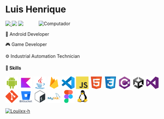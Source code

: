 # Luis Henrique

<img src="https://raw.githubusercontent.com/MicaelliMedeiros/micaellimedeiros/master/image/computer-illustration.png" min-width="400px" max-width="400px" width="400px" align="right" alt="Computador">

<p align="left">
  <a href="malto:louix.sm@gmail.com" alt="malto:louix.sm@gmail.com">
  <img src="https://img.shields.io/badge/-Gmail-FF0000?style=flat-square&labelColor=FF0000&logo=gmail&logoColor=white&link=malto:louix.sm@gmail.com" />
  </a>

  <a href="https://www.linkedin.com/in/luishenr-m/" alt="https://www.linkedin.com/in/luishenr-m/">
  <img src="https://img.shields.io/badge/-Linkedin-0e76a8?style=flat-square&logo=Linkedin&logoColor=white&link=https://www.linkedin.com/in/luishenr-m/" /></a>
  
  <a href="https://twitter.com/louishenriqk" alt="https://twitter.com/louishenriqk">
  <img src="https://img.shields.io/badge/Twitter-1DA1F2?style=flat-square&labelColor=1DA1F2&logo=twitter&logoColor=white&link=https://twitter.com/louishenriqk"/></a>
</p> 

<p align="left">
  💼 Android Developer
</p>

<p align="left">
  🎮 Game Developer
</p> 

<p align="left">
  ⚙ Industrial Automation Technician
</p>

#### 🚀 Skills
<div>
<img height="40" src="https://github.com/devicons/devicon/blob/master/icons/android/android-plain.svg">
<img height="40" src="https://github.com/devicons/devicon/blob/master/icons/kotlin/kotlin-original.svg">
<img height="40" src="https://github.com/devicons/devicon/blob/master/icons/java/java-original.svg">
<img height="40" src="https://raw.githubusercontent.com/github/explore/80688e429a7d4ef2fca1e82350fe8e3517d3494d/topics/firebase/firebase.png">
<img height="40" src="https://github.com/devicons/devicon/blob/master/icons/vscode/vscode-original.svg">
<img height="40" src="https://github.com/devicons/devicon/blob/master/icons/javascript/javascript-original.svg">
<img height="40" src="https://github.com/devicons/devicon/blob/master/icons/html5/html5-original.svg">
<img height="40" src="https://github.com/devicons/devicon/blob/master/icons/css3/css3-original.svg">
<img height="40" src="https://github.com/devicons/devicon/blob/master/icons/csharp/csharp-original.svg">
<img height="40" src="https://github.com/devicons/devicon/blob/master/icons/unity/unity-original.svg">
<img height="40" src="https://github.com/devicons/devicon/blob/master/icons/visualstudio/visualstudio-plain.svg">
<img height="40" src="https://github.com/devicons/devicon/blob/master/icons/git/git-original.svg">
<img height="40" src="https://github.com/devicons/devicon/blob/master/icons/bitbucket/bitbucket-original-wordmark.svg"/>
<img height="40" src="https://github.com/devicons/devicon/blob/master/icons/bash/bash-original.svg">
<img height="40" src="https://github.com/devicons/devicon/blob/master/icons/mysql/mysql-original-wordmark.svg"/>
<img height="40" src="https://github.com/devicons/devicon/blob/master/icons/figma/figma-original.svg"/>
<img height="40" src="https://github.com/devicons/devicon/blob/master/icons/linux/linux-original.svg"/>
</div>

[![Louiixx-h](https://github-readme-stats.vercel.app/api?username=Louiixx-h)](https://github.com/Louiixx-h/)
